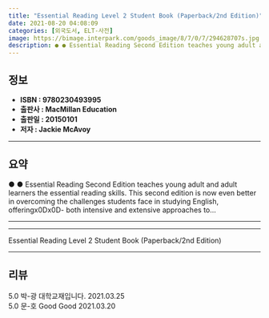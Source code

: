 ```yaml
---
title: "Essential Reading Level 2 Student Book (Paperback/2nd Edition)"
date: 2021-08-20 04:08:09
categories: [외국도서, ELT-사전]
image: https://bimage.interpark.com/goods_image/8/7/0/7/294628707s.jpg
description: ● ● Essential Reading Second Edition teaches young adult and adult learners the essential reading skills. This second edition is now even better in overcoming
---
```


## **정보**

- **ISBN : 9780230493995**
- **출판사 : MacMillan Education**
- **출판일 : 20150101**
- **저자 : Jackie McAvoy**

------



## **요약**

●  ●  Essential Reading Second Edition teaches young adult and adult learners the essential reading skills. This second edition is now even better in overcoming the challenges students face in studying English, offeringx0Dx0D- both intensive and extensive approaches to... 

------



------


Essential Reading Level 2 Student Book (Paperback/2nd Edition) 

------


## **리뷰** 

5.0 박-광 대학교재입니다.  2021.03.25 <br/>5.0 문-호 Good Good 2021.03.20 <br/>